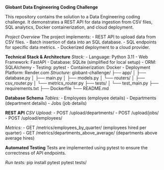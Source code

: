 **Globant Data Engineering Coding Challenge**

This repository contains the solution to a Data Engineering coding challenge. It demonstrates a REST API for data ingestion from CSV files, SQL analytics, Docker containerization, and cloud deployment.

*Project Overview*
The project implements:
    - REST API to upload data from CSV files.
    - Batch insertion of data into an SQL database.
    - SQL endpoints for specific data metrics.
    - Dockerized deployment to a cloud provider.

**Technical Stack & Architecture**
    *Stack:*
    - Language: Python 3.11
    - Web Framework: FastAPI
    - Database: SQLite (simplified for local setup)
    - ORM: SQLAlchemy
    - Testing: pytest
    - Containerization: Docker
    - Deployment Platform: Render.com
    *Structure:*
        globant-challenge/
        ├── app/
        │   ├── database.py
        │   ├── main.py
        │   ├── models.py
        │   └── routers/
        │       ├── csv_router.py
        │       └── metrics_router.py
        ├── tests/
        │   └── test_main.py
        ├── requirements.txt
        ├── Dockerfile
        └── README.md

**Database Schema**
*Tables:*
    - Employees (employee details)
    - Departments (department details)
    - Jobs (job details)

**REST API**
*CSV Upload:*
    - POST /upload/departments/
    - POST /upload/jobs/
    - POST /upload/employees/

*Metrics:*
    - GET /metrics/employees_by_quarter/ (employees hired per quarter)
    - GET /metrics/departments_above_average/ (departments above average hires)

**Automated Testing**
Tests are implemented using pytest to ensure the correctness of API endpoints.

*Run tests:* 
    pip install pytest
    pytest tests/